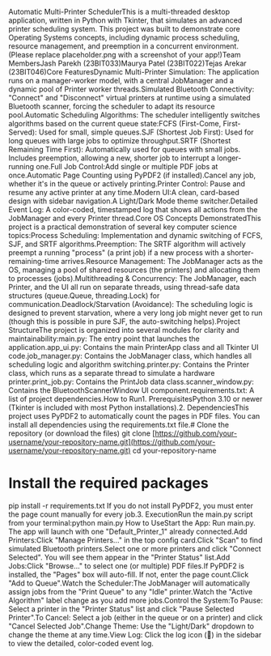 Automatic Multi-Printer SchedulerThis is a multi-threaded desktop application, written in Python with Tkinter, that simulates an advanced printer scheduling system. This project was built to demonstrate core Operating Systems concepts, including dynamic process scheduling, resource management, and preemption in a concurrent environment.(Please replace placeholder.png with a screenshot of your app!)Team MembersJash Parekh (23BIT033)Maurya Patel (23BIT022)Tejas Arekar (23BIT046)Core FeaturesDynamic Multi-Printer Simulation: The application runs on a manager-worker model, with a central JobManager and a dynamic pool of Printer worker threads.Simulated Bluetooth Connectivity: "Connect" and "Disconnect" virtual printers at runtime using a simulated Bluetooth scanner, forcing the scheduler to adapt its resource pool.Automatic Scheduling Algorithms: The scheduler intelligently switches algorithms based on the current queue state:FCFS (First-Come, First-Served): Used for small, simple queues.SJF (Shortest Job First): Used for long queues with large jobs to optimize throughput.SRTF (Shortest Remaining Time First): Automatically used for queues with small jobs. Includes preemption, allowing a new, shorter job to interrupt a longer-running one.Full Job Control:Add single or multiple PDF jobs at once.Automatic Page Counting using PyPDF2 (if installed).Cancel any job, whether it's in the queue or actively printing.Printer Control: Pause and resume any active printer at any time.Modern UI:A clean, card-based design with sidebar navigation.A Light/Dark Mode theme switcher.Detailed Event Log: A color-coded, timestamped log that shows all actions from the JobManager and every Printer thread.Core OS Concepts DemonstratedThis project is a practical demonstration of several key computer science topics:Process Scheduling: Implementation and dynamic switching of FCFS, SJF, and SRTF algorithms.Preemption: The SRTF algorithm will actively preempt a running "process" (a print job) if a new process with a shorter-remaining-time arrives.Resource Management: The JobManager acts as the OS, managing a pool of shared resources (the printers) and allocating them to processes (jobs).Multithreading & Concurrency: The JobManager, each Printer, and the UI all run on separate threads, using thread-safe data structures (queue.Queue, threading.Lock) for communication.Deadlock/Starvation (Avoidance): The scheduling logic is designed to prevent starvation, where a very long job might never get to run (though this is possible in pure SJF, the auto-switching helps).Project StructureThe project is organized into several modules for clarity and maintainability:main.py: The entry point that launches the application.app_ui.py: Contains the main PrinterApp class and all Tkinter UI code.job_manager.py: Contains the JobManager class, which handles all scheduling logic and algorithm switching.printer.py: Contains the Printer class, which runs as a separate thread to simulate a hardware printer.print_job.py: Contains the PrintJob data class.scanner_window.py: Contains the BluetoothScannerWindow UI component.requirements.txt: A list of project dependencies.How to Run1. PrerequisitesPython 3.10 or newer (Tkinter is included with most Python installations).2. DependenciesThis project uses PyPDF2 to automatically count the pages in PDF files. You can install all dependencies using the requirements.txt file.# Clone the repository (or download the files)
git clone [https://github.com/your-username/your-repository-name.git](https://github.com/your-username/your-repository-name.git)
cd your-repository-name

# Install the required packages
pip install -r requirements.txt
If you do not install PyPDF2, you must enter the page count manually for every job.3. ExecutionRun the main.py script from your terminal:python main.py
How to UseStart the App: Run main.py. The app will launch with one "Default_Printer_1" already connected.Add Printers:Click "Manage Printers..." in the top config card.Click "Scan" to find simulated Bluetooth printers.Select one or more printers and click "Connect Selected". You will see them appear in the "Printer Status" list.Add Jobs:Click "Browse..." to select one (or multiple) PDF files.If PyPDF2 is installed, the "Pages" box will auto-fill. If not, enter the page count.Click "Add to Queue".Watch the Scheduler:The JobManager will automatically assign jobs from the "Print Queue" to any "Idle" printer.Watch the "Active Algorithm" label change as you add more jobs.Control the System:To Pause: Select a printer in the "Printer Status" list and click "Pause Selected Printer".To Cancel: Select a job (either in the queue or on a printer) and click "Cancel Selected Job".Change Theme: Use the "Light/Dark" dropdown to change the theme at any time.View Log: Click the log icon (📜) in the sidebar to view the detailed, color-coded event log.
